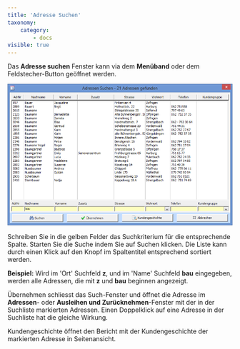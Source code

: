 ```yaml
---
title: 'Adresse Suchen'
taxonomy:
    category:
        - docs
visible: true
---
```


Das **Adresse suchen** Fenster kann via dem **Menüband** oder dem Feldstecher-Button geöffnet werden.

![adresse-suchen](../../images/adresse-suchen.png)

Schreiben Sie in die gelben Felder das Suchkriterium für die entsprechende Spalte. Starten Sie die Suche indem Sie auf Suchen klicken. Die Liste kann durch einen Klick auf den Knopf im Spaltentitel entsprechend sortiert werden.

**Beispiel:** Wird im 'Ort' Suchfeld **z**, und im 'Name' Suchfeld **bau** eingegeben, werden alle Adressen, die mit **z** und **bau** beginnen angezeigt.

Übernehmen schliesst das Such-Fenster und öffnet die Adresse im **Adressen**\- oder **Ausleihen und Zurücknehmen**-Fenster mit der in der Suchliste markierten Adressen. Einen Doppelklick auf eine Adresse in der Suchliste hat die gleiche Wirkung.

Kundengeschichte öffnet den Bericht mit der Kundengeschichte der markierten Adresse in Seitenansicht.
